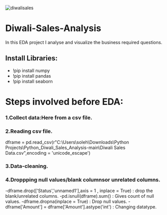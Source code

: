 ![diwalisales](https://github.com/MDSoleh/Diwali-Sales-Analysis/assets/99492800/65457d79-25ae-4139-9f37-02da12aed3b3)
# Diwali-Sales-Analysis
In this EDA project I analyse and visualize the business required questions.

## Install Libraries:

 - !pip install numpy                          
 - !pip install pandas                        
 - !pip install seaborn


# Steps involved before EDA:
### 1.Collect data:Here from a csv file.
 
 ### 2.Reading csv file.
 dframe = pd.read_csv(r"C:\Users\soleh\Downloads\Python Projects\Python_Diwali_Sales_Analysis-main\Diwali Sales Data.csv",encoding = 'unicode_escape')
 
### 3.Data-cleaning.
 
### 4.Droppping null values/blank columnsor unrelated columns.
 -dframe.drop(['Status','unnamed1'],axis = 1 , inplace = True)  : drop the blank/unrelated columns.
 -pd.isnull(dframe).sum()  : Gives count of null values.
 -dframe.dropna(inplace = True)  : Drop null values.
 -dframe['Amount'] = dframe['Amount'].astype('int') : Changing datatype. 
 

